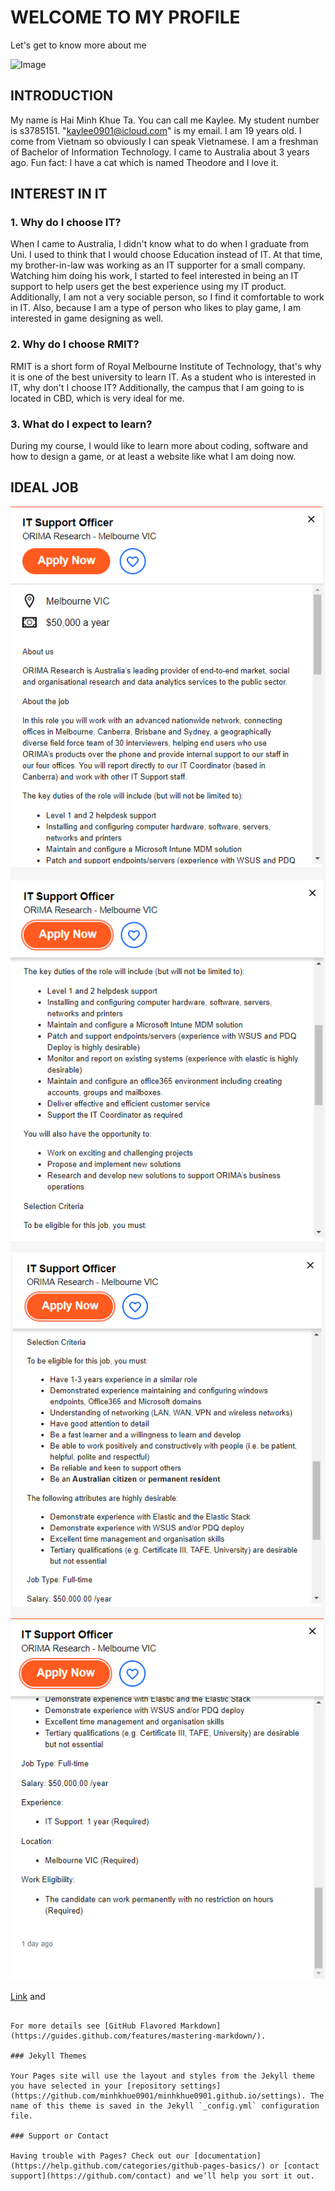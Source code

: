 # WELCOME TO MY PROFILE
Let's get to know more about me

![Image](src)

## INTRODUCTION
My name is Hai Minh Khue Ta. You can call me Kaylee. My student number is s3785151. "kaylee0901@icloud.com" is my email.
I am 19 years old. I come from Vietnam so obviously I can speak Vietnamese. I am a freshman of Bachelor of Information Technology.
I came to Australia about 3 years ago.
Fun fact: I have a cat which is named Theodore and I love it.

## INTEREST IN IT
  ### 1. Why do I choose IT?
  When I came to Australia, I didn't know what to do when I graduate from Uni. I used to think that I would choose Education instead of IT. At that time, my brother-in-law was working as an IT supporter for a small company. Watching him doing his work, I started to feel interested in being an IT support to help users get the best experience using my IT product. Additionally, I am not a very sociable person, so I find it comfortable to work in IT. Also, because I am a type of person who likes to play game, I am interested in game designing as well.
  ### 2. Why do I choose RMIT?
  RMIT is a short form of Royal Melbourne Institute of Technology, that's why it is one of the best university to learn IT. As a student who is interested in IT, why don't I choose IT? Additionally, the campus that I am going to is located in CBD, which is very ideal for me.
  ### 3. What do I expect to learn?
  During my course, I would like to learn more about coding, software and how to design a game, or at least a website like what I am doing now.
  

## IDEAL JOB
![Image](https://raw.githubusercontent.com/minhkhue0901/minhkhue0901.github.io/master/Untitled.png)
![Image](https://raw.githubusercontent.com/minhkhue0901/minhkhue0901.github.io/master/Untitled%202.png)
![Image](https://raw.githubusercontent.com/minhkhue0901/minhkhue0901.github.io/master/Untitled%203.png)
![Image](https://raw.githubusercontent.com/minhkhue0901/minhkhue0901.github.io/master/Untitled%204.png)

[Link](url) and 
```

For more details see [GitHub Flavored Markdown](https://guides.github.com/features/mastering-markdown/).

### Jekyll Themes

Your Pages site will use the layout and styles from the Jekyll theme you have selected in your [repository settings](https://github.com/minhkhue0901/minhkhue0901.github.io/settings). The name of this theme is saved in the Jekyll `_config.yml` configuration file.

### Support or Contact

Having trouble with Pages? Check out our [documentation](https://help.github.com/categories/github-pages-basics/) or [contact support](https://github.com/contact) and we’ll help you sort it out.
